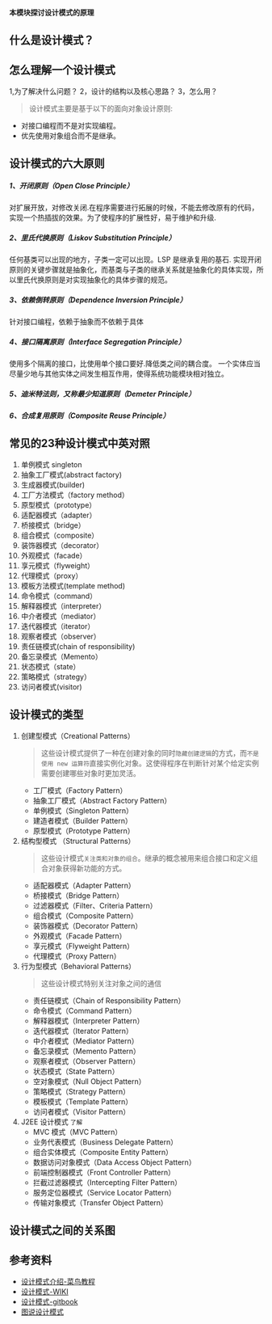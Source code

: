 #### 本模块探讨设计模式的原理
## 什么是设计模式？
## 怎么理解一个设计模式
   1,为了解决什么问题？
   2，设计的结构以及核心思路？
   3，怎么用？

>设计模式主要是基于以下的面向对象设计原则:
   - 对接口编程而不是对实现编程。
   - 优先使用对象组合而不是继承。
   
  
设计模式的六大原则
------------------
#####  1、开闭原则（Open Close Principle）
  对扩展开放，对修改关闭.在程序需要进行拓展的时候，不能去修改原有的代码，实现一个热插拔的效果。为了使程序的扩展性好，易于维护和升级.
#####  2、里氏代换原则（Liskov Substitution Principle）
  任何基类可以出现的地方，子类一定可以出现。LSP 是继承复用的基石.
  实现开闭原则的关键步骤就是抽象化，而基类与子类的继承关系就是抽象化的具体实现，所以里氏代换原则是对实现抽象化的具体步骤的规范。
#####  3、依赖倒转原则（Dependence Inversion Principle）
  针对接口编程，依赖于抽象而不依赖于具体
#####  4、接口隔离原则（Interface Segregation Principle）
  使用多个隔离的接口，比使用单个接口要好.降低类之间的耦合度。
  一个实体应当尽量少地与其他实体之间发生相互作用，使得系统功能模块相对独立。
#####  5、迪米特法则，又称最少知道原则（Demeter Principle）
#####  6、合成复用原则（Composite Reuse Principle）

## 常见的23种设计模式中英对照
1. 单例模式 singleton
2. 抽象工厂模式(abstract factory)
3. 生成器模式(builder)
4. 工厂方法模式（factory method）
5. 原型模式（prototype）
6. 适配器模式（adapter）
7. 桥接模式（bridge）
8. 组合模式（composite）
9. 装饰器模式（decorator）
10. 外观模式（facade）
11. 享元模式（flyweight）
12. 代理模式（proxy）
13. 模板方法模式(template method)
14. 命令模式（command）
15. 解释器模式（interpreter）
16. 中介者模式（mediator）
17. 迭代器模式（iterator）
18. 观察者模式（observer）
19. 责任链模式(chain of responsibility)
20. 备忘录模式（Memento）
21. 状态模式（state）
22. 策略模式（strategy）
23. 访问者模式(visitor)

## 设计模式的类型
1. 创建型模式（Creational Patterns）
   >这些设计模式提供了一种在创建对象的同时`隐藏创建逻辑`的方式，而`不是使用 new 运算符`直接实例化对象。这使得程序在判断针对某个给定实例需要创建哪些对象时更加灵活。
   - 工厂模式（Factory Pattern）
   - 抽象工厂模式（Abstract Factory Pattern）
   - 单例模式（Singleton Pattern）
   - 建造者模式（Builder Pattern）
   - 原型模式（Prototype Pattern）
2. 结构型模式 （Structural Patterns） 
   > 这些设计模式`关注类和对象的组合`。继承的概念被用来组合接口和定义组合对象获得新功能的方式。
   - 适配器模式（Adapter Pattern）
   - 桥接模式（Bridge Pattern）
   - 过滤器模式（Filter、Criteria Pattern）
   - 组合模式（Composite Pattern）
   - 装饰器模式（Decorator Pattern）
   - 外观模式（Facade Pattern）
   - 享元模式（Flyweight Pattern）
   - 代理模式（Proxy Pattern）
3. 行为型模式（Behavioral Patterns）
   > 这些设计模式特别关注对象之间的通信
   - 责任链模式（Chain of Responsibility Pattern）
   -  命令模式（Command Pattern）
   - 解释器模式（Interpreter Pattern）
   - 迭代器模式（Iterator Pattern）
   - 中介者模式（Mediator Pattern）
   - 备忘录模式（Memento Pattern）
   - 观察者模式（Observer Pattern）
   - 状态模式（State Pattern）
   - 空对象模式（Null Object Pattern）
   - 策略模式（Strategy Pattern）
   - 模板模式（Template Pattern）
   - 访问者模式（Visitor Pattern）
4. J2EE 设计模式 `了解`
   - MVC 模式（MVC Pattern）
   - 业务代表模式（Business Delegate Pattern）
   - 组合实体模式（Composite Entity Pattern）
   - 数据访问对象模式（Data Access Object Pattern）
   - 前端控制器模式（Front Controller Pattern）
   - 拦截过滤器模式（Intercepting Filter Pattern）
   - 服务定位器模式（Service Locator Pattern）
   - 传输对象模式（Transfer Object Pattern）
## 设计模式之间的关系图
   

## 参考资料
  - [设计模式介绍-菜鸟教程](http://www.runoob.com/design-pattern/design-pattern-intro.html)
  - [设计模式-WIKI](https://en.wikipedia.org/wiki/Software_design_pattern)
  - [设计模式-gitbook](https://www.gitbook.com/book/quanke/design-pattern-java/details)
  - [图说设计模式](https://design-patterns.readthedocs.io/zh_CN/latest/)